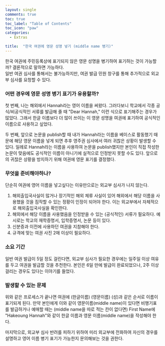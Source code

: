```yaml
---
layout: single
comments: true
toc: true
toc_label: "Table of Contents"
toc_icon: "paw"
categories:
  - Extras

title:  "한국 여권에 영문 성명 넣기 (middle name 병기)"
---
```


한국 여권에 주민등록상에 표기되지 않은 영문 성명을 병기하여 표기하는 것이 가능할까? 결론적으로 말하면 가능하다.   
일반 여권 심사를 통해서는 불가능하지만, 여권 발급 민원 창구를 통해 추가적으로 외교부 심사를 요청할 수 있다.   


### 어떤 경우에 영문 성명 병기 표기가 유용할까?   

첫 번째, 나는 해외에서 Hannah라는 영어 이름을 써왔다. 그러다보니 학교에서 각종 공식/비공식적인 서류를 발급해 줄 때 "Dear Hannah," 이런 식으로 표기해주는 경우가 많았다. 그래서 한글 이름보다 더 많이 쓰이는 이 영문 성명을 여권에 표기하여 공식적인 이름으로 사용하고 싶었다.   

두 번째, 앞으로 논문을 publish할 때 내가 Hannah라는 이름을 베이스로 활동했기 때문에 해당 영문 이름을 넣게 되면 추후 영주권 심사에서 여러 귀찮은 상황이 발생할 수 있다. 일례로 Hannah라는 이름을 사용하여 논문을 publish했지만 본인이 직접 작성한 논문이 맞음에도 공식적인 이름이 아니기에 실적으로 인정받지 못할 수도 있다. 앞으로의 귀찮은 상황을 방지하기 위해 여권에 영문 표기를 결정했다.   


### 무엇을 준비해야하나?   

단순히 여권에 영어 이름을 넣고싶다는 이유만으로는 외교부 심사가 나지 않는다.   

1) 해외출입국사실이 많거나 장기적인 해외 체류 사실이 있어 해외에서 해당 이름을 사용했을 것을 짐작할 수 있는 정황이 인정이 되어야 한다. 이는 외교부에서 자체적으로 해외출입국사실을 확인한다.   
2) 해외에서 해당 이름을 사용했음을 인정받을 수 있는 (공식적인) 서류가 필요하다. 예시로는 학교의 재학증명서, 입학증명서, 논문 등이 있다.   
3) 신분증과 이전에 사용하던 여권을 지참해야 한다.   
4) 규격에 맞는 여권 사진 2매 이상이 필요하다.   


### 소요 기간   

일반 여권 발급이 5일 정도 걸린다면, 외교부 심사가 필요한 경우에는 일주일 이상 여유를 두고 여권을 발급할 것을 추천한다. 본인은 6일 만에 발급이 완료되었으나, 2주 이상 걸리는 경우도 있다는 이야기를 들었다.   


### 발생할 수 있는 문제   

위와 같은 프로세스가 끝나면 여권에 (한글이름) (영문이름) (성)과 같은 순서로 이름이 표기되게 된다. 만약 본인에게 이와 같이 영문이름(middle name)이 있다면 비행기표를 발급하거나 예매할 때는 (middle name을 따로 적는 칸이 없다면) First Name에  "Hakeoung Hannah"와 같이 한글 이름과 영문 이름(middle name)을 작성해야 한다.   


마지막으로, 외교부 심사 반려를 피하기 위하여 미리 외교부에 전화하여 자신의 경우를 설명하고 영어 이름 병기 표기가 가능한지 문의해보는 것을 권한다.


